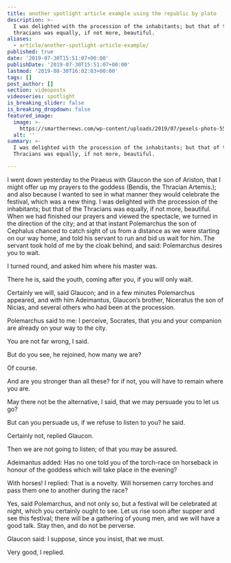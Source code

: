 ```yaml
---
title: another spotlight article example using the republic by plato
description: >-
  I was delighted with the procession of the inhabitants; but that of the
  thracians was equally, if not more, beautiful.
aliases:
  - article/another-spotlight-article-example/
published: true
date: '2019-07-30T15:51:07+00:00'
publishDate: '2019-07-30T15:51:07+00:00'
lastmod: '2019-08-30T16:02:03+00:00'
tags: []
post_author: []
section: videoposts
videoseries: spotlight
is_breaking_slider: false
is_breaking_dropdown: false
featured_image:
  image: >-
    https://smarthernews.com/wp-content/uploads/2019/07/pexels-photo-556663-360x360.jpeg
  alt: ''
summary: >-
  I was delighted with the procession of the inhabitants; but that of the
  Thracians was equally, if not more, beautiful.

---
```

I went down yesterday to the Piraeus with Glaucon the son of Ariston, that I might offer up my prayers to the goddess (Bendis, the Thracian Artemis.); and also because I wanted to see in what manner they would celebrate the festival, which was a new thing. I was delighted with the procession of the inhabitants; but that of the Thracians was equally, if not more, beautiful. When we had finished our prayers and viewed the spectacle, we turned in the direction of the city; and at that instant Polemarchus the son of Cephalus chanced to catch sight of us from a distance as we were starting on our way home, and told his servant to run and bid us wait for him. The servant took hold of me by the cloak behind, and said: Polemarchus desires you to wait.

I turned round, and asked him where his master was.

There he is, said the youth, coming after you, if you will only wait.

Certainly we will, said Glaucon; and in a few minutes Polemarchus appeared, and with him Adeimantus, Glaucon’s brother, Niceratus the son of Nicias, and several others who had been at the procession.

Polemarchus said to me: I perceive, Socrates, that you and your companion are already on your way to the city.

You are not far wrong, I said.

But do you see, he rejoined, how many we are?

Of course.

And are you stronger than all these? for if not, you will have to remain where you are.

May there not be the alternative, I said, that we may persuade you to let us go?

But can you persuade us, if we refuse to listen to you? he said.

Certainly not, replied Glaucon.

Then we are not going to listen; of that you may be assured.

Adeimantus added: Has no one told you of the torch-race on horseback in honour of the goddess which will take place in the evening?

With horses! I replied: That is a novelty. Will horsemen carry torches and pass them one to another during the race?

Yes, said Polemarchus, and not only so, but a festival will be celebrated at night, which you certainly ought to see. Let us rise soon after supper and see this festival; there will be a gathering of young men, and we will have a good talk. Stay then, and do not be perverse.

Glaucon said: I suppose, since you insist, that we must.

Very good, I replied.